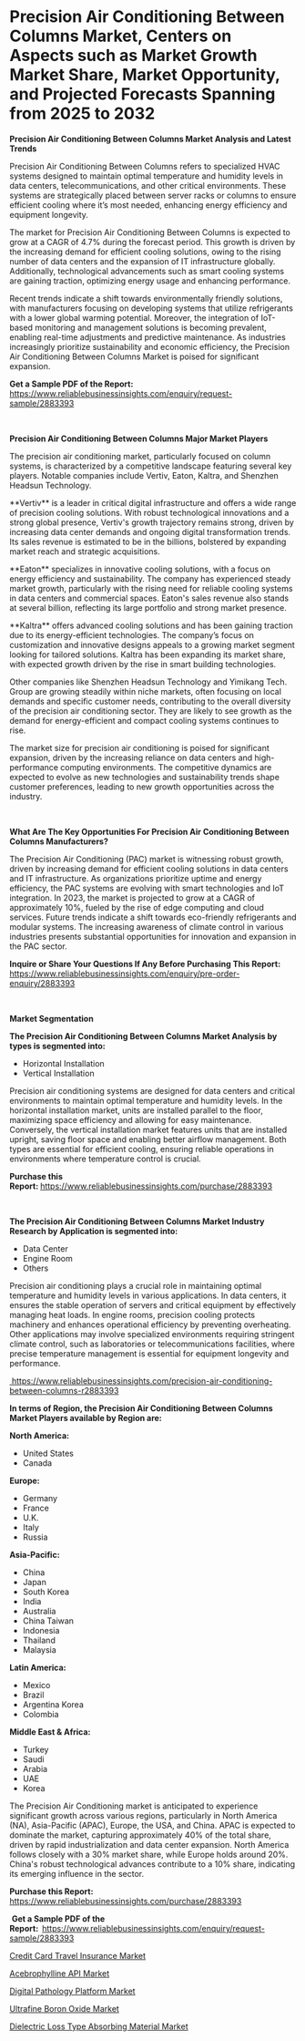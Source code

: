 <p><h1>Precision Air Conditioning Between Columns Market, Centers on Aspects such as Market Growth Market Share, Market Opportunity, and Projected Forecasts Spanning from 2025 to 2032</h1></p><p><strong>Precision Air Conditioning Between Columns Market Analysis and Latest Trends</strong></p>
<p><p>Precision Air Conditioning Between Columns refers to specialized HVAC systems designed to maintain optimal temperature and humidity levels in data centers, telecommunications, and other critical environments. These systems are strategically placed between server racks or columns to ensure efficient cooling where it’s most needed, enhancing energy efficiency and equipment longevity.</p><p>The market for Precision Air Conditioning Between Columns is expected to grow at a CAGR of 4.7% during the forecast period. This growth is driven by the increasing demand for efficient cooling solutions, owing to the rising number of data centers and the expansion of IT infrastructure globally. Additionally, technological advancements such as smart cooling systems are gaining traction, optimizing energy usage and enhancing performance.</p><p>Recent trends indicate a shift towards environmentally friendly solutions, with manufacturers focusing on developing systems that utilize refrigerants with a lower global warming potential. Moreover, the integration of IoT-based monitoring and management solutions is becoming prevalent, enabling real-time adjustments and predictive maintenance. As industries increasingly prioritize sustainability and economic efficiency, the Precision Air Conditioning Between Columns Market is poised for significant expansion.</p></p>
<p><strong>Get a Sample PDF of the Report:&nbsp;</strong> <a href="https://www.reliablebusinessinsights.com/enquiry/request-sample/2883393?utm_campaign=57&utm_medium=2&utm_source=Github&utm_content=ia&utm_term=13032025&utm_id=precision-air-conditioning-between-columns">https://www.reliablebusinessinsights.com/enquiry/request-sample/2883393</a></p>
<p>&nbsp;</p>
<p><strong>Precision Air Conditioning Between Columns Major Market Players</strong></p>
<p><p>The precision air conditioning market, particularly focused on column systems, is characterized by a competitive landscape featuring several key players. Notable companies include Vertiv, Eaton, Kaltra, and Shenzhen Headsun Technology.</p><p>**Vertiv** is a leader in critical digital infrastructure and offers a wide range of precision cooling solutions. With robust technological innovations and a strong global presence, Vertiv's growth trajectory remains strong, driven by increasing data center demands and ongoing digital transformation trends. Its sales revenue is estimated to be in the billions, bolstered by expanding market reach and strategic acquisitions.</p><p>**Eaton** specializes in innovative cooling solutions, with a focus on energy efficiency and sustainability. The company has experienced steady market growth, particularly with the rising need for reliable cooling systems in data centers and commercial spaces. Eaton's sales revenue also stands at several billion, reflecting its large portfolio and strong market presence.</p><p>**Kaltra** offers advanced cooling solutions and has been gaining traction due to its energy-efficient technologies. The company’s focus on customization and innovative designs appeals to a growing market segment looking for tailored solutions. Kaltra has been expanding its market share, with expected growth driven by the rise in smart building technologies.</p><p>Other companies like Shenzhen Headsun Technology and Yimikang Tech. Group are growing steadily within niche markets, often focusing on local demands and specific customer needs, contributing to the overall diversity of the precision air conditioning sector. They are likely to see growth as the demand for energy-efficient and compact cooling systems continues to rise.</p><p>The market size for precision air conditioning is poised for significant expansion, driven by the increasing reliance on data centers and high-performance computing environments. The competitive dynamics are expected to evolve as new technologies and sustainability trends shape customer preferences, leading to new growth opportunities across the industry.</p></p>
<p>&nbsp;</p>
<p><strong>What Are The Key Opportunities For Precision Air Conditioning Between Columns Manufacturers?</strong></p>
<p><p>The Precision Air Conditioning (PAC) market is witnessing robust growth, driven by increasing demand for efficient cooling solutions in data centers and IT infrastructure. As organizations prioritize uptime and energy efficiency, the PAC systems are evolving with smart technologies and IoT integration. In 2023, the market is projected to grow at a CAGR of approximately 10%, fueled by the rise of edge computing and cloud services. Future trends indicate a shift towards eco-friendly refrigerants and modular systems. The increasing awareness of climate control in various industries presents substantial opportunities for innovation and expansion in the PAC sector.</p></p>
<p><strong>Inquire or Share Your Questions If Any Before Purchasing This Report:</strong> <a href="https://www.reliablebusinessinsights.com/enquiry/pre-order-enquiry/2883393?utm_campaign=57&utm_medium=2&utm_source=Github&utm_content=ia&utm_term=13032025&utm_id=precision-air-conditioning-between-columns">https://www.reliablebusinessinsights.com/enquiry/pre-order-enquiry/2883393</a></p>
<p>&nbsp;</p>
<p><strong>Market Segmentation</strong></p>
<p><strong>The Precision Air Conditioning Between Columns Market Analysis by types is segmented into:</strong></p>
<p><ul><li>Horizontal Installation</li><li>Vertical Installation</li></ul></p>
<p><p>Precision air conditioning systems are designed for data centers and critical environments to maintain optimal temperature and humidity levels. In the horizontal installation market, units are installed parallel to the floor, maximizing space efficiency and allowing for easy maintenance. Conversely, the vertical installation market features units that are installed upright, saving floor space and enabling better airflow management. Both types are essential for efficient cooling, ensuring reliable operations in environments where temperature control is crucial.</p></p>
<p><strong>Purchase this Report:&nbsp;</strong><a href="https://www.reliablebusinessinsights.com/purchase/2883393?utm_campaign=57&utm_medium=2&utm_source=Github&utm_content=ia&utm_term=13032025&utm_id=precision-air-conditioning-between-columns">https://www.reliablebusinessinsights.com/purchase/2883393</a></p>
<p>&nbsp;</p>
<p><strong>The Precision Air Conditioning Between Columns Market Industry Research by Application is segmented into:</strong></p>
<p><ul><li>Data Center</li><li>Engine Room</li><li>Others</li></ul></p>
<p><p>Precision air conditioning plays a crucial role in maintaining optimal temperature and humidity levels in various applications. In data centers, it ensures the stable operation of servers and critical equipment by effectively managing heat loads. In engine rooms, precision cooling protects machinery and enhances operational efficiency by preventing overheating. Other applications may involve specialized environments requiring stringent climate control, such as laboratories or telecommunications facilities, where precise temperature management is essential for equipment longevity and performance.</p></p>
<p><a href="https://www.reliablebusinessinsights.com/precision-air-conditioning-between-columns-r2883393?utm_campaign=57&utm_medium=2&utm_source=Github&utm_content=ia&utm_term=13032025&utm_id=precision-air-conditioning-between-columns">&nbsp;https://www.reliablebusinessinsights.com/precision-air-conditioning-between-columns-r2883393</a></p>
<p><strong>In terms of Region, the Precision Air Conditioning Between Columns Market Players available by Region are:</strong></p>
<p>
    <p> <strong> North America: </strong>
        <ul>
            <li>United States</li>
            <li>Canada</li>
        </ul>
        </p> 
    <p> <strong> Europe: </strong>
        <ul>
            <li>Germany</li>
            <li>France</li>
            <li>U.K.</li>
            <li>Italy</li>
            <li>Russia</li>
        </ul>
        </p> 
    <p> <strong> Asia-Pacific: </strong>
        <ul>
            <li>China</li>
            <li>Japan</li>
            <li>South Korea</li>
            <li>India</li>
            <li>Australia</li>
            <li>China Taiwan</li>
            <li>Indonesia</li>
            <li>Thailand</li>
            <li>Malaysia</li>
        </ul>
        </p> 
    <p> <strong> Latin America: </strong>
        <ul>
            <li>Mexico</li>
            <li>Brazil</li>
            <li>Argentina Korea</li>
            <li>Colombia</li>
        </ul>
        </p> 
    <p> <strong> Middle East & Africa: </strong>
        <ul>
            <li>Turkey</li>
            <li>Saudi</li>
            <li>Arabia</li>
            <li>UAE</li>
            <li>Korea</li>
        </ul>
    </p>
    </p>
<p><p>The Precision Air Conditioning market is anticipated to experience significant growth across various regions, particularly in North America (NA), Asia-Pacific (APAC), Europe, the USA, and China. APAC is expected to dominate the market, capturing approximately 40% of the total share, driven by rapid industrialization and data center expansion. North America follows closely with a 30% market share, while Europe holds around 20%. China's robust technological advances contribute to a 10% share, indicating its emerging influence in the sector.</p></p>
<p><strong>Purchase this Report: </strong><a href="https://www.reliablebusinessinsights.com/purchase/2883393?utm_campaign=57&utm_medium=2&utm_source=Github&utm_content=ia&utm_term=13032025&utm_id=precision-air-conditioning-between-columns">https://www.reliablebusinessinsights.com/purchase/2883393</a></p>
<p>&nbsp;<strong>Get a Sample PDF of the Report:&nbsp;&nbsp;</strong><a href="https://www.reliablebusinessinsights.com/enquiry/request-sample/2883393?utm_campaign=57&utm_medium=2&utm_source=Github&utm_content=ia&utm_term=13032025&utm_id=precision-air-conditioning-between-columns">https://www.reliablebusinessinsights.com/enquiry/request-sample/2883393</a></p>
<p><strong></strong></p>
<p><p><a href="https://github.com/denuetkachci/Market-Research-Report-List-1/blob/main/credit-card-travel-insurance-market.md?utm_campaign=57&utm_medium=2&utm_source=Github&utm_content=ia&utm_term=13032025&utm_id=precision-air-conditioning-between-columns">Credit Card Travel Insurance Market</a></p><p><a href="https://github.com/lenjakam/Market-Research-Report-List-1/blob/main/acebrophylline-api-market.md?utm_campaign=57&utm_medium=2&utm_source=Github&utm_content=ia&utm_term=13032025&utm_id=precision-air-conditioning-between-columns">Acebrophylline API Market</a></p><p><a href="https://github.com/houltngake/Market-Research-Report-List-1/blob/main/digital-pathology-platform-market.md?utm_campaign=57&utm_medium=2&utm_source=Github&utm_content=ia&utm_term=13032025&utm_id=precision-air-conditioning-between-columns">Digital Pathology Platform Market</a></p><p><a href="https://github.com/direepittr/Market-Research-Report-List-1/blob/main/ultrafine-boron-oxide-market.md?utm_campaign=57&utm_medium=2&utm_source=Github&utm_content=ia&utm_term=13032025&utm_id=precision-air-conditioning-between-columns">Ultrafine Boron Oxide Market</a></p><p><a href="https://github.com/quiraytaibat/Market-Research-Report-List-1/blob/main/dielectric-loss-type-absorbing-material-market.md?utm_campaign=57&utm_medium=2&utm_source=Github&utm_content=ia&utm_term=13032025&utm_id=precision-air-conditioning-between-columns">Dielectric Loss Type Absorbing Material Market</a></p></p>